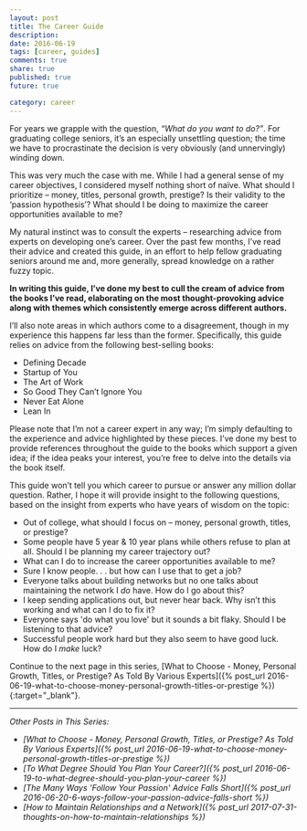 ```yaml
---
layout: post
title: The Career Guide
description: 
date: 2016-06-19
tags: [career, guides]
comments: true
share: true
published: true
future: true

category: career
---
```


For years we grapple with the question, _“What do you want to do?”_. For graduating college seniors, it’s an especially unsettling question; the time we have to procrastinate the decision is very obviously (and unnervingly) winding down.

This was very much the case with me. While I had a general sense of my career objectives, I considered myself nothing short of naïve. What should I prioritize – money, titles, personal growth, prestige? Is their validity to the ‘passion hypothesis’? What should I be doing to maximize the career opportunities available to me? 

My natural instinct was to consult the experts – researching advice from experts on developing one’s career. Over the past few months, I’ve read their advice and created this guide, in an effort to help fellow graduating seniors around me and, more generally, spread knowledge on a rather fuzzy topic.

__In writing this guide, I’ve done my best to cull the cream of advice from the books I’ve read, elaborating on the most thought-provoking advice along with themes which consistently emerge across different authors.__

I’ll also note areas in which authors come to a disagreement, though in my experience this happens far less than the former. Specifically, this guide relies on advice from the following best-selling books: 

* Defining Decade
* Startup of You
* The Art of Work
* So Good They Can’t Ignore You
* Never Eat Alone
* Lean In

Please note that I’m not a career expert in any way; I’m simply defaulting to the experience and advice highlighted by these pieces. I’ve done my best to provide references throughout the guide to the books which support a given idea; if the idea peaks your interest, you’re free to delve into the details via the book itself. 

This guide won’t tell you which career to pursue or answer any million dollar question. Rather, I hope it will provide insight to the following questions, based on the insight from experts who have years of wisdom on the topic:

-	Out of college, what should I focus on – money, personal growth, titles, or prestige? 
-	Some people have 5 year & 10 year plans while others refuse to plan at all. Should I be planning my career trajectory out?  
-	What can I do to increase the career opportunities available to me?
-	Sure I know people. . . but how can I use that to get a job?
-	Everyone talks about building networks but no one talks about maintaining the network I _do_ have. How do I go about this?
-	I keep sending applications out, but never hear back. Why isn’t this working and what can I do to fix it?
-	Everyone says 'do what you love' but it sounds a bit flaky. Should I be listening to that advice?
-	Successful people work hard but they also seem to have good luck. How do I _make_ luck?

Continue to the next page in this series, [What to Choose - Money, Personal Growth, Titles, or Prestige? As Told By Various Experts]({% post_url 2016-06-19-what-to-choose-money-personal-growth-titles-or-prestige %}){:target="_blank"}.

-----
_Other Posts in This Series:_
* _[What to Choose - Money, Personal Growth, Titles, or Prestige? As Told By Various Experts]({% post_url 2016-06-19-what-to-choose-money-personal-growth-titles-or-prestige %})_
* _[To What Degree Should You Plan Your Career?]({% post_url 2016-06-19-to-what-degree-should-you-plan-your-career %})_
* _[The Many Ways 'Follow Your Passion' Advice Falls Short]({% post_url 2016-06-20-6-ways-follow-your-passion-advice-falls-short %})_
* _[How to Maintain Relationships and a Network]({% post_url 2017-07-31-thoughts-on-how-to-maintain-relationships %})_

